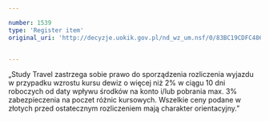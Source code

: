 ```yaml
---

number: 1539
type: 'Register item'
original_uri: 'http://decyzje.uokik.gov.pl/nd_wz_um.nsf/0/83BC19CDFC486898C125750F0036CF45?OpenDocument'


---
```


„Study Travel zastrzega sobie prawo do sporządzenia rozliczenia wyjazdu w przypadku wzrostu kursu dewiz o więcej niż 2% w ciągu 10 dni roboczych od daty wpływu środków na konto i/lub pobrania max. 3% zabezpieczenia na poczet różnic kursowych. Wszelkie ceny podane w złotych przed ostatecznym rozliczeniem mają charakter orientacyjny.”
